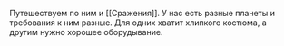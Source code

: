 Путешествуем по ним и [[Сражения]]. У нас есть разные планеты и требования к ним разные. Для одних хватит хлипкого костюма, а другим нужно хорошее оборудывание.